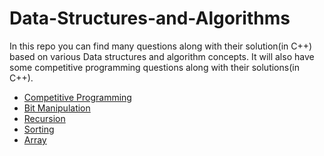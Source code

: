 # Data-Structures-and-Algorithms
>>
In this repo you can find many questions along with their solution(in C++) based on various Data structures and algorithm concepts.
It will also have some competitive programming questions along with their solutions(in C++).

>>
>>
* [Competitive Programming](/Cp)
* [Bit Manipulation](/bit_m)
* [Recursion](/recursion/readme.md)
* [Sorting](/sorting/readme.md)
* [Array](/Array/readme.md)

